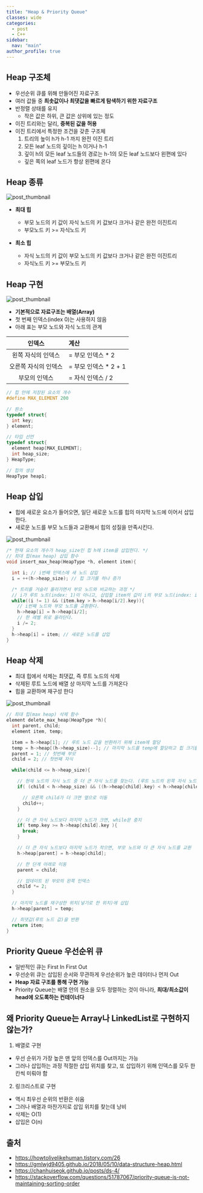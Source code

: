 ```yaml
---
title: "Heap & Priority Queue"
classes: wide
categories: 
  - post
  - C++
sidebar:
  nav: "main"
author_profile: true
---
```


## Heap 구조체
* 우선순위 큐를 위해 만들어진 자료구조
* 여러 값들 중 **최솟값이나 최댓값을 빠르게 탐색하기 위한 자료구조**
* 반정렬 상태를 유지
  * 작은 값은 하위, 큰 값은 상위에 있는 정도
* 이진 트리와는 달리, **중복된 값을 허용**
* 이진 트리에서 특정한 조건을 갖춘 구조체
  1. 트리의 높이 h가 h-1 까지 완전 이진 트리
  2. 모든 leaf 노드의 깊이는 h 이거나 h-1
  3. 깊이 h의 모든 leaf 노드들의 경로는 h-1의 모든 leaf 노드보다 왼편에 있다
    * 깊은 쪽의 leaf 노드가 항상 왼편에 온다

## Heap 종류

![post_thumbnail](/assets/images/types-of-heap.png)

* **최대 힙**
  * 부모 노드의 키 값이 자식 노드의 키 값보다 크거나 같은 완전 이진트리
  * 부모노드 키 >= 자식노드 키

* **최소 힙**
  * 자식 노드의 키 값이 부모 노드의 키 값보다 크거나 같은 완전 이진트리
  * 자식노드 키 >= 부모노드 키

## Heap 구현

![post_thumbnail](/assets/images/heap-index-parent-child.png)
    
* **기본적으로 자료구조는 배열(Array)**
* 첫 번째 인덱스(index 0)는 사용하지 않음
* 아래 표는 부모 노드와 자식 노드의 관계

|인덱스|계산|
|:---:|:---|
|왼쪽 자식의 인덱스| = 부모 인덱스 * 2|
|오른쪽 자식의 인덱스| = 부모 인덱스 * 2 + 1|
|부모의 인덱스| = 자식 인덱스 / 2|

```c
// 힙 안에 저장된 요소의 개수
#define MAX_ELEMENT 200

// 원소
typedef struct{
  int key;
} element;

// 타입 선언
typedef struct{
  element heap[MAX_ELEMENT];
  int heap_size;
} HeapType;

// 힙의 생성
HeapType heap1;
```

## Heap 삽입
* 힙에 새로운 요소가 들어오면, 일단 새로운 노드를 힙의 마지막 노드에 이어서 삽입한다.
* 새로운 노드를 부모 노드들과 교환해서 힙의 성질을 만족시킨다.

![post_thumbnail](/assets/images/maxheap-insertion.png)

```c++
/* 현재 요소의 개수가 heap_size인 힙 h에 item을 삽입한다. */
// 최대 힙(max heap) 삽입 함수
void insert_max_heap(HeapType *h, element item){

  int i; // i번째 인덱스에 새 노드 삽입
  i = ++(h->heap_size); // 힙 크기를 하나 증가

  /* 트리를 거슬러 올라가면서 부모 노드와 비교하는 과정 */
  // i가 루트 노트(index: 1)이 아니고, 삽입할 item의 값이 i의 부모 노드(index: i/2)보다 크면
  while((i != 1) && (item.key > h->heap[i/2].key)){
    // i번째 노드와 부모 노드를 교환환다.
    h->heap[i] = h->heap[i/2];
    // 한 레벨 위로 올라단다.
    i /= 2;
  }
  h->heap[i] = item; // 새로운 노드를 삽입
}
```

## Heap 삭제
* 최대 힙에서 삭제는 최댓값, 즉 루트 노드의 삭제
* 삭제된 루트 노드에 배열 상 마지막 노드를 가져온다
* 힙을 교환하며 재구성 한다

![post_thumbnail](/assets/images/maxheap-delete.png)

```c++
// 최대 힙(max heap) 삭제 함수
element delete_max_heap(HeapType *h){
  int parent, child;
  element item, temp;

  item = h->heap[1]; // 루트 노드 값을 반환하기 위해 item에 할당
  temp = h->heap[(h->heap_size)--]; // 마지막 노드를 temp에 할당하고 힙 크기를 하나 감소
  parent = 1; // 첫번째 부모
  child = 2; // 첫번째 자식

  while(child <= h->heap_size){

    // 현재 노드의 자식 노드 중 더 큰 자식 노드를 찾는다. (루트 노드의 왼쪽 자식 노드(index: 2)부터 비교 시작)
    if( (child < h->heap_size) && ((h->heap[child].key) < h->heap[child+1].key) ){

      // 오른쪽 child가 더 크면 옆으로 이동
      child++;
    }

    // 더 큰 자식 노드보다 마지막 노드가 크면, while문 중지
    if( temp.key >= h->heap[child].key ){
      break;
    }

    // 더 큰 자식 노드보다 마지막 노드가 작으면, 부모 노드와 더 큰 자식 노드를 교환
    h->heap[parent] = h->heap[child];

    // 한 단계 아래로 이동
    parent = child;

    // 업데이트 된 부모의 왼쪽 인덱스
    child *= 2; 
  }

  // 마지막 노드를 재구성한 위치(넣기로 한 위치)에 삽입
  h->heap[parent] = temp;

  // 최댓값(루트 노드 값)을 반환
  return item;
}
```
## Priority Queue 우선순위 큐
* 일반적인 큐는 First In First Out
* 우선순위 큐는 삽입된 순서와 무관하게 우선순위가 높은 데이터나 먼저 Out
* **Heap 자료 구조를 통해 구현 가능**
* Priority Queue는 배열 안의 원소을 모두 정렬하는 것이 아니라, **최대/최소값이 head에 오도록하는 컨테이너다**

## 왜 Priority Queue는 Array나 LinkedList로 구현하지 않는가?
1. 배열로 구현
  * 우선 순위가 가장 높은 맨 앞의 인덱스를 Out까지는 가능
  * 그러나 삽입하는 과정 적절한 삽입 위치를 찾고, 또 삽입하기 위해 인덱스를 모두 한 칸씩 미뤄야 함
2. 링크리스트로 구현
  * 역시 최우선 순위의 반환은 쉬움
  * 그러나 배열과 마찬가지로 삽입 위치를 찾는데 낭비
* 삭제는 O(1)
* 삽입은 O(n)

## 출처  
* <https://howtolivelikehuman.tistory.com/26>
* <https://gmlwjd9405.github.io/2018/05/10/data-structure-heap.html>
* <https://chanhuiseok.github.io/posts/ds-4/>
* <https://stackoverflow.com/questions/51787067/priority-queue-is-not-maintaining-sorting-order>
